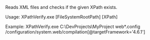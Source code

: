 Reads XML files and checks if the given XPath exists.

Usage:
XPathVerify.exe [FileSystemRootPath] [XPath]

Example:
XPathVerify.exe C:\DevProjects\MyProject web*.config /configuration/system.web/compilation[@targetFramework='4.6.1']

